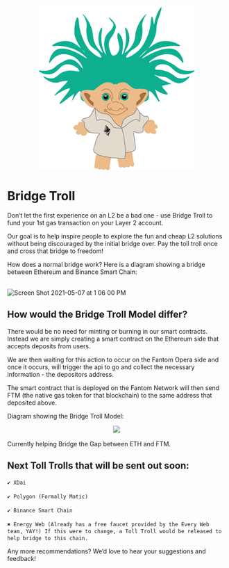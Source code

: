 <p align="center">
  <img src="https://raw.githubusercontent.com/chainlinkie/Eth-Scaling-Hack/master/src/Troll.png">
</p>

# Bridge Troll

Don’t let the first experience on an L2  be a bad one - use Bridge Troll to fund your 1st gas transaction on your Layer 2 account. 

Our goal is to help inspire people to explore the fun and cheap L2 solutions without being discouraged by the initial bridge over. 
Pay the toll troll once and cross that bridge to freedom! 


How does a normal bridge work? Here is a diagram showing a bridge between Ethereum and Binance Smart Chain:

<br>
<img width="1323" alt="Screen Shot 2021-05-07 at 1 06 00 PM" src="https://user-images.githubusercontent.com/80427213/117556948-1229b800-b023-11eb-9d06-95bcc619a226.png">



## How would the Bridge Troll Model differ? 

There would be no need for minting or burning in our smart contracts. Instead we are simply creating a smart contract on the Ethereum side that accepts deposits from users. 

We are then waiting for this action to occur on the Fantom Opera side and once it occurs, will trigger the api to go and collect the necessary information - the depositors address. 

The smart contract that is deployed on the Fantom Network will then send FTM (the native gas token for that blockchain) to the same address that deposited above. 

Diagram showing the Bridge Troll Model:

<p align="center">
  <img src="https://user-images.githubusercontent.com/80427213/117556969-4a30fb00-b023-11eb-9939-87c932ee74d5.png">
</p>


Currently helping Bridge the Gap between ETH and FTM. 

## Next Toll Trolls that will be sent out soon: 

	✔️ XDai 

	✔️ Polygon (Formally Matic)

	✔️ Binance Smart Chain

	✖️ Energy Web (Already has a free faucet provided by the Every Web team, YAY!) If this were to change, a Toll Troll would be released to help bridge to this chain. 

Any more recommendations? We’d love to hear your suggestions and feedback! 
